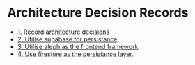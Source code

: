 # Architecture Decision Records

* [1. Record architecture decisions](0001-record-architecture-decisions.md)
* [2. Utilise supabase for persistance](0002-utilise-supabase-for-persistance.md)
* [3. Utilise aleph as the frontend framework](0003-utilise-aleph-as-the-frontend-framework.md)
* [4. Use firestore as the persistance layer.](0004-use-firestore-as-the-persistance-layer.md)
